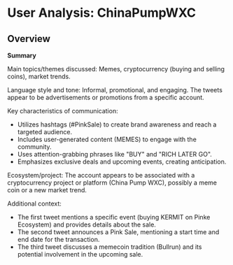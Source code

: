 # User Analysis: ChinaPumpWXC

## Overview

**Summary**

Main topics/themes discussed: Memes, cryptocurrency (buying and selling coins), market trends.

Language style and tone: Informal, promotional, and engaging. The tweets appear to be advertisements or promotions from a specific account.

Key characteristics of communication:
- Utilizes hashtags (#PinkSale) to create brand awareness and reach a targeted audience.
- Includes user-generated content (MEMES) to engage with the community.
- Uses attention-grabbing phrases like "BUY" and "RICH LATER GO".
- Emphasizes exclusive deals and upcoming events, creating anticipation.

Ecosystem/project: The account appears to be associated with a cryptocurrency project or platform (China Pump WXC), possibly a meme coin or a new market trend.

Additional context:

* The first tweet mentions a specific event (buying KERMIT on Pinke Ecosystem) and provides details about the sale.
* The second tweet announces a Pink Sale, mentioning a start time and end date for the transaction.
* The third tweet discusses a memecoin tradition (Bullrun) and its potential involvement in the upcoming sale.